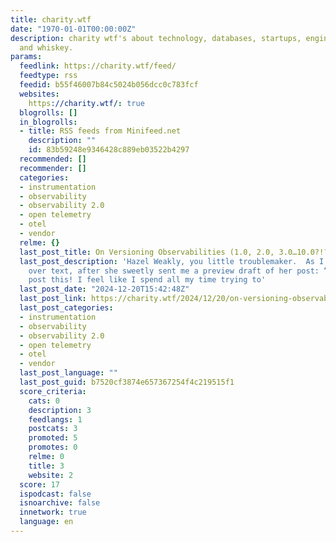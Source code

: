 ```yaml
---
title: charity.wtf
date: "1970-01-01T00:00:00Z"
description: charity wtf's about technology, databases, startups, engineering management,
  and whiskey.
params:
  feedlink: https://charity.wtf/feed/
  feedtype: rss
  feedid: b55f46007b84c5024b056dcc0c783fcf
  websites:
    https://charity.wtf/: true
  blogrolls: []
  in_blogrolls:
  - title: RSS feeds from Minifeed.net
    description: ""
    id: 83b59248e9346428c889eb03522b4297
  recommended: []
  recommender: []
  categories:
  - instrumentation
  - observability
  - observability 2.0
  - open telemetry
  - otel
  - vendor
  relme: {}
  last_post_title: On Versioning Observabilities (1.0, 2.0, 3.0…10.0?!?)
  last_post_description: 'Hazel Weakly, you little troublemaker.  As I whined to Hazel
    over text, after she sweetly sent me a preview draft of her post: “PLEASE don’t
    post this! I feel like I spend all my time trying to'
  last_post_date: "2024-12-20T15:42:48Z"
  last_post_link: https://charity.wtf/2024/12/20/on-versioning-observabilities-1-0-2-0-3-0-10-0/
  last_post_categories:
  - instrumentation
  - observability
  - observability 2.0
  - open telemetry
  - otel
  - vendor
  last_post_language: ""
  last_post_guid: b7520cf3874e657367254f4c219515f1
  score_criteria:
    cats: 0
    description: 3
    feedlangs: 1
    postcats: 3
    promoted: 5
    promotes: 0
    relme: 0
    title: 3
    website: 2
  score: 17
  ispodcast: false
  isnoarchive: false
  innetwork: true
  language: en
---
```

